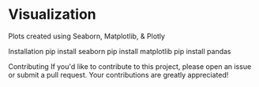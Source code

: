# Visualization
Plots created using Seaborn, Matplotlib, &amp; Plotly

Installation
pip install seaborn
pip install matplotlib
pip install pandas

Contributing
If you'd like to contribute to this project, please open an issue or submit a pull request. Your contributions are greatly appreciated!
